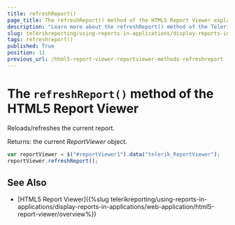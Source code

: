 ```yaml
---
title: refreshReport()
page_title: The refreshReport() method of the HTML5 Report Viewer explained
description: "Learn more about the refreshReport() method of the Telerik Reporting HTML5 Report Viewer and how to use it to customize the viewer's behavior."
slug: telerikreporting/using-reports-in-applications/display-reports-in-applications/web-application/html5-report-viewer/api-reference/reportviewer/methods/refreshreport()
tags: refreshreport()
published: True
position: 11
previous_url: /html5-report-viewer-reportviewer-methods-refreshreport
---
```


# The `refreshReport()` method of the HTML5 Report Viewer

Reloads/refreshes the current report.

Returns: the current *ReportViewer* object.

````JavaScript
var reportViewer = $("#reportViewer1").data("telerik_ReportViewer");
reportViewer.refreshReport();
````


## See Also

* [HTML5 Report Viewer]({%slug telerikreporting/using-reports-in-applications/display-reports-in-applications/web-application/html5-report-viewer/overview%})
